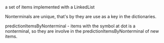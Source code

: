 a set of items implemented with a LinkedList

Nonterminals are unique, that's by they are use as a key in the dictionaries.

predictionItemsByNonterminal - items with the symbol at dot is a nonterminal, so they are involve in the predictionItemsByNonterminal of new items. 
